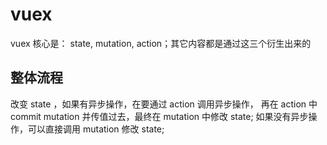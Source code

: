 # vuex

vuex 核心是： state, mutation, action；其它内容都是通过这三个衍生出来的

## 整体流程

改变 state ，如果有异步操作，在要通过 action 调用异步操作， 再在 action 中 commit mutation 并传值过去，最终在 mutation 中修改 state;
如果没有异步操作，可以直接调用 mutation 修改 state;

